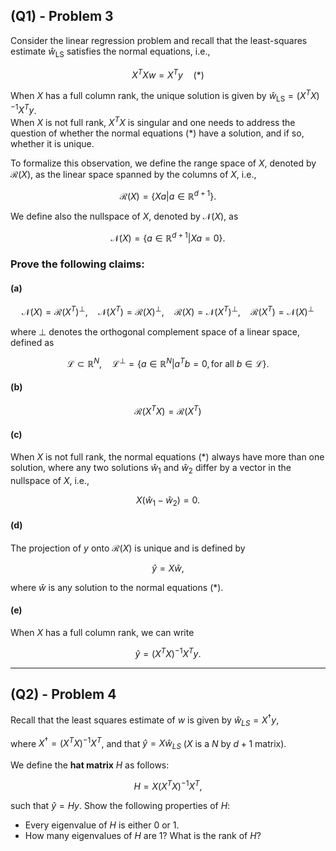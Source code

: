 ## (Q1) - Problem 3

Consider the linear regression problem and recall that the least-squares estimate $\hat{w}_{\text{LS}}$ satisfies the normal equations, i.e.,  
```math
X^T X w = X^T y \quad (*)
```
When $X$ has a full column rank, the unique solution is given by $\hat{w}_{\text{LS}} = (X^T X)^{-1} X^T y$.  
When $X$ is not full rank, $X^T X$ is singular and one needs to address the question of whether the normal equations $(*)$ have a solution, and if so, whether it is unique.  

To formalize this observation, we define the range space of $X$, denoted by $\mathcal{R}(X)$, as the linear space spanned by the columns of $X$, i.e.,  
```math
\mathcal{R}(X) = \{Xa | a \in \mathbb{R}^{d+1} \}.
```
We define also the nullspace of $X$, denoted by $\mathcal{N}(X)$, as  
```math
\mathcal{N}(X) = \{a \in \mathbb{R}^{d+1} | Xa = 0 \}.
```

### Prove the following claims:  
#### (a)

```math
\mathcal{N}(X) = \mathcal{R}(X^T)^\perp, \quad \mathcal{N}(X^T) = \mathcal{R}(X)^\perp, \quad \mathcal{R}(X) = \mathcal{N}(X^T)^\perp, \quad \mathcal{R}(X^T) = \mathcal{N}(X)^\perp
```

where $\perp$ denotes the orthogonal complement space of a linear space, defined as  

```math
\mathcal{L} \subset \mathbb{R}^N, \quad \mathcal{L}^\perp = \{a \in \mathbb{R}^N | a^T b = 0, \, \text{for all } b \in \mathcal{L} \}.
```

#### (b)  
```math
\mathcal{R}(X^T X) = \mathcal{R}(X^T)
```

#### (c) 
When $X$ is not full rank, the normal equations $(*)$ always have more than one solution, where any two solutions $\hat{w}_1$ and $\hat{w}_2$ differ by a vector in the nullspace of $X$, i.e.,  
```math
X (\hat{w}_1 - \hat{w}_2) = 0.
```

#### (d) 
The projection of $y$ onto $\mathcal{R}(X)$ is unique and is defined by  

```math
\hat{y} = X \hat{w},
```

where $\hat{w}$ is any solution to the normal equations $(*)$.

#### (e) 
When $X$ has a full column rank, we can write  

```math
\hat{y} = (X^T X)^{-1} X^T y.
```

---

## (Q2) - Problem 4

Recall that the least squares estimate of $w$ is given by $\hat{w}_{LS} = X^{\dagger} y$, 

where $X^{\dagger} = (X^T X)^{-1} X^T$, and that $\hat{y} = X \hat{w}_{LS}$ ($X$ is a $N$ by $d+1$ matrix). 

We define the **hat matrix** $H$ as follows:

```math
H = X (X^T X)^{-1} X^T,
```

such that $\hat{y} = H y$. Show the following properties of $H$:

- Every eigenvalue of $H$ is either 0 or 1.
- How many eigenvalues of $H$ are 1? What is the rank of $H$? 
